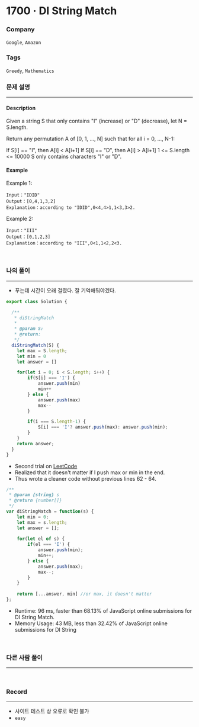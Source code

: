 1700 · DI String Match
===
### Company
`Google`, `Amazon`

### Tags
`Greedy`, `Mathematics`

### 문제 설명
---
#### Description
Given a string S that only contains "I" (increase) or "D" (decrease), let N = S.length.

Return any permutation A of [0, 1, ..., N] such that for all i = 0, ..., N-1:

If S[i] == "I", then A[i] < A[i+1]
If S[i] == "D", then A[i] > A[i+1]
1 <= S.length <= 10000
S only contains characters "I" or "D".
#### Example
Example 1:
```
Input："IDID"
Output：[0,4,1,3,2]
Explanation：according to "IDID",0<4,4>1,1<3,3>2.
```
Example 2:
```
Input："III"
Output：[0,1,2,3]
Explanation：according to "III",0<1,1<2,2<3.
```

<br>

### 나의 풀이
---
- 푸는데 시간이 오래 걸렸다. 잘 기억해둬야겠다.
```js
export class Solution {

  /**
   * diStringMatch
   *
   * @param S: 
   * @return: 
   */
  diStringMatch(S) {
    let max = S.length;
    let min = 0
    let answer = []

    for(let i = 0; i < S.length; i++) {
        if(S[i] === 'I') {
            answer.push(min)
            min++
        } else {
            answer.push(max)
            max--
        }

        if(i === S.length-1) {
            S[i] === 'I'? answer.push(max): answer.push(min);
        }
    }
    return answer;
  }
}
```
- Second trial on [LeetCode](https://leetcode.com/problems/di-string-match/)
- Realized that it doesn't matter if I push max or min in the end.
- Thus wrote a cleaner code without previous lines 62 - 64.
```js
/**
 * @param {string} s
 * @return {number[]}
 */
var diStringMatch = function(s) {
    let min = 0;
    let max = s.length;
    let answer = [];
    
    for(let el of s) {
        if(el === 'I') {
            answer.push(min);
            min++;
        } else {
            answer.push(max);
            max--;
        }
    }
    
    return [...answer, min] //or max, it doesn't matter
};
```
- Runtime: 96 ms, faster than 68.13% of JavaScript online submissions for DI String Match.
- Memory Usage: 43 MB, less than 32.42% of JavaScript online submissions for DI String
<br>

### 다른 사람 풀이
---

<br>

### Record
---
- 사이트 테스트 상 오류로 확인 불가
- `easy`

<br>
